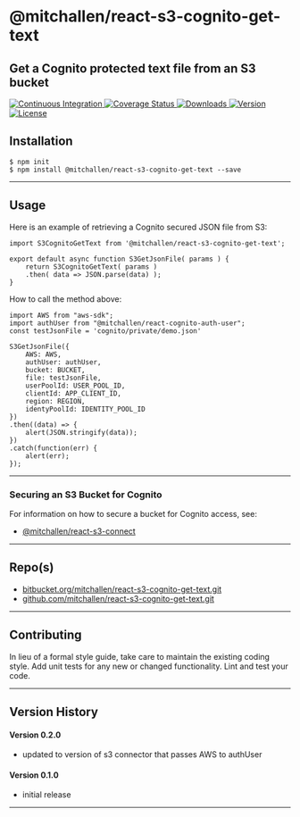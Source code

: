 @mitchallen/react-s3-cognito-get-text
==
Get a Cognito protected text file from an S3 bucket
--

<p align="left">
  <a href="https://circleci.com/gh/mitchallen/react-s3-cognito-get-text">
    <img src="https://img.shields.io/circleci/project/github/mitchallen/react-s3-cognito-get-text.svg" alt="Continuous Integration">
  </a>
  <a href="https://codecov.io/gh/mitchallen/react-s3-cognito-get-text">
    <img src="https://codecov.io/gh/mitchallen/react-s3-cognito-get-text/branch/master/graph/badge.svg" alt="Coverage Status">
  </a>
  <a href="https://npmjs.org/package/@mitchallen/react-s3-cognito-get-text">
    <img src="http://img.shields.io/npm/dt/@mitchallen/react-s3-cognito-get-text.svg?style=flat-square" alt="Downloads">
  </a>
  <a href="https://npmjs.org/package/@mitchallen/react-s3-cognito-get-text">
    <img src="http://img.shields.io/npm/v/@mitchallen/react-s3-cognito-get-text.svg?style=flat-square" alt="Version">
  </a>
  <a href="https://npmjs.com/package/@mitchallen/react-s3-cognito-get-text">
    <img src="https://img.shields.io/github/license/mitchallen/react-s3-cognito-get-text.svg" alt="License"></a>
  </a>
</p>

## Installation

    $ npm init
    $ npm install @mitchallen/react-s3-cognito-get-text --save
  
* * *

## Usage

Here is an example of retrieving a Cognito secured JSON file from S3:

```
import S3CognitoGetText from '@mitchallen/react-s3-cognito-get-text';

export default async function S3GetJsonFile( params ) {
    return S3CognitoGetText( params )
    .then( data => JSON.parse(data) );
}
```

How to call the method above:

```
import AWS from "aws-sdk";
import authUser from "@mitchallen/react-cognito-auth-user";
const testJsonFile = 'cognito/private/demo.json'

S3GetJsonFile({ 
    AWS: AWS,
    authUser: authUser,
    bucket: BUCKET,
    file: testJsonFile, 
    userPoolId: USER_POOL_ID,
    clientId: APP_CLIENT_ID,
    region: REGION, 
    identyPoolId: IDENTITY_POOL_ID
})
.then((data) => {
    alert(JSON.stringify(data));
})
.catch(function(err) {
    alert(err);
});
```

* * *

### Securing an S3 Bucket for Cognito

For information on how to secure a bucket for Cognito access, see:
* [@mitchallen/react-s3-connect](https://www.npmjs.com/package/@mitchallen/react-s3-connect)
   
* * *
 
## Repo(s)

* [bitbucket.org/mitchallen/react-s3-cognito-get-text.git](https://bitbucket.org/mitchallen/react-s3-cognito-get-text.git)
* [github.com/mitchallen/react-s3-cognito-get-text.git](https://github.com/mitchallen/react-s3-cognito-get-text.git)

* * *

## Contributing

In lieu of a formal style guide, take care to maintain the existing coding style.
Add unit tests for any new or changed functionality. Lint and test your code.

* * *

## Version History

#### Version 0.2.0

* updated to version of s3 connector that passes AWS to authUser

#### Version 0.1.0 

* initial release

* * *